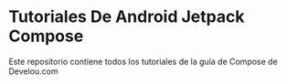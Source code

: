 # Tutoriales De Android Jetpack Compose
Este repositorio contiene todos los tutoriales de la guía de Compose de Develou.com
